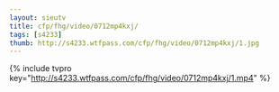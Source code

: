 ```yaml
--- 
layout: sieutv
title: cfp/fhg/video/0712mp4kxj/
tags: [s4233]
thumb: http://s4233.wtfpass.com/cfp/fhg/video/0712mp4kxj/1.jpg
---
```

{% include tvpro key="http://s4233.wtfpass.com/cfp/fhg/video/0712mp4kxj/1.mp4" %} 
